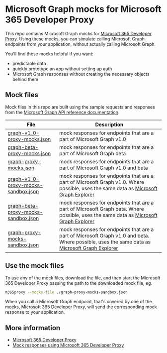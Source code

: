 # Microsoft Graph mocks for Microsoft 365 Developer Proxy

This repo contains Microsoft Graph mocks for [Microsoft 365 Developer Proxy](https://aka.ms/m365/proxy). Using these mocks, you can simulate calling Microsoft Graph endpoints from your application, without actually calling Microsoft Graph.

You'll find these mocks helpful if you want:

- predictable data
- quickly prototype an app without setting up auth
- Microsoft Graph responses without creating the necessary objects behind them

## Mock files

Mock files in this repo are built using the sample requests and responses from the [Microsoft Graph API reference documentation](https://learn.microsoft.com/graph/api/overview?view=graph-rest-1.0).

File|Description
----|-----------
[graph-v1_0-proxy-mocks.json](./graph-v1_0-proxy-mocks.json)|mock responses for endpoints that are a part of Microsoft Graph v1.0
[graph-beta-proxy-mocks.json](./graph-beta-proxy-mocks.json)|mock responses for endpoints that are a part of Microsoft Graph beta
[graph-proxy-mocks.json](./graph-proxy-mocks.json)|mock responses for endpoints that are a part of Microsoft Graph v1.0 and beta
[graph-v1_0-proxy-mocks-sandbox.json](./graph-v1_0-proxy-mocks-sandbox.json)|mock responses for endpoints that are a part of Microsoft Graph v1.0. Where possible, uses the same data as [Microsoft Graph Explorer](https://aka.ms/ge)
[graph-beta-proxy-mocks-sandbox.json](./graph-beta-proxy-mocks-sandbox.json)|mock responses for endpoints that are a part of Microsoft Graph beta. Where possible, uses the same data as [Microsoft Graph Explorer](https://aka.ms/ge)
[graph-proxy-mocks-sandbox.json](./graph-proxy-mocks-sandbox.json)|mock responses for endpoints that are a part of Microsoft Graph v1.0 and beta. Where possible, uses the same data as [Microsoft Graph Explorer](https://aka.ms/ge)

## Use the mock files

To use any of the mock files, download the file, and then start the Microsoft 365 Developer Proxy passing the path to the downloaded mock file, eg.

```sh
m365proxy --mocks-file ./graph-proxy-mocks-sandbox.json
```

When you call a Microsoft Graph endpoint, that's covered by one of the mocks, Microsoft 365 Developer Proxy, will send the corresponding mock response to your application.

## More information

- [Microsoft 365 Developer Proxy](https://aka.ms/m365/proxy)
- [Mock responses using Microsoft 365 Developer Proxy](https://github.com/microsoft/m365-developer-proxy/wiki/Mock-responses)

